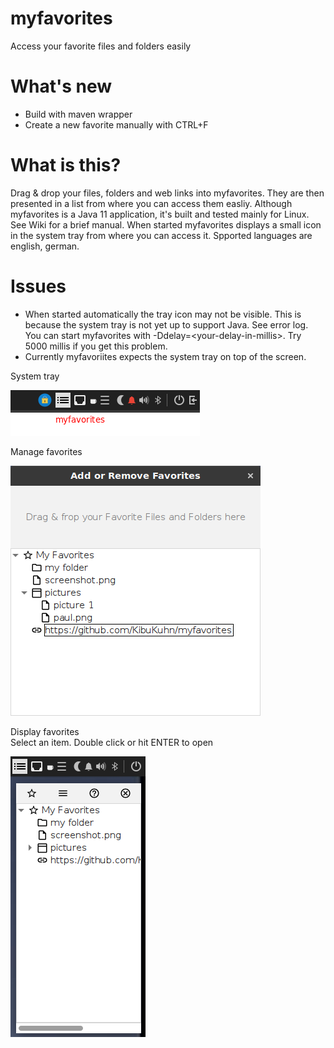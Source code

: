 # myfavorites
Access your favorite files and folders easily

# What's new
* Build with maven wrapper
* Create a new favorite manually with CTRL+F

# What is this?
Drag & drop your files, folders and web links into myfavorites. They are then presented in a list from where you can access them easliy.
Although myfavorites is a Java 11 application, it's built and tested mainly for Linux.
See Wiki for a brief manual.
When started myfavorites displays a small icon in the system tray from where you can access it.
Spported languages are english, german.

# Issues
* When started automatically the tray icon may not be visible.
This is because the system tray is not yet up to support Java. See error log.
You can start myfavorites with -Ddelay=&lt;your-delay-in-millis&gt;. Try 5000 millis if you get this problem.
* Currently myfavoriites expects the system tray on top of the screen.


System tray

![System tray](myfav1.png)

Manage favorites

![Manage favorites](myfav2.png)

Display favorites<br>
Select an item. Double click or hit ENTER to open

![display favorites](myfav3.png)
